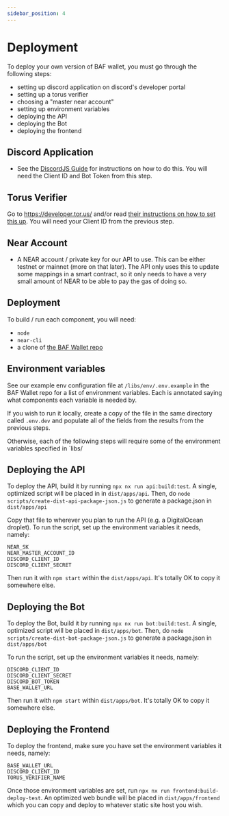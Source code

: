 ```yaml
---
sidebar_position: 4
---
```


# Deployment

To deploy your own version of BAF wallet, you must go through the following steps:
- setting up discord application on discord's developer portal
- setting up a torus verifier
- choosing a "master near account"
- setting up environment variables
- deploying the API
- deploying the Bot
- deploying the frontend

## Discord Application

- See the [DiscordJS Guide](https://discordjs.guide/preparations/setting-up-a-bot-application.html#creating-your-bot) for instructions on how to do this. You will need the Client ID and Bot Token from this step.

## Torus Verifier

Go to https://developer.tor.us/ and/or read [their instructions on how to set this up]( https://docs.tor.us/customauth/setting-up-verifiers/seting-up-verifiers). You will need your Client ID from the previous step.

## Near Account
- A NEAR account / private key for our API to use. This can be either testnet or mainnet (more on that later). The API only uses this to update some mappings in a smart contract, so it only needs to have a very small amount of NEAR to be able to pay the gas of doing so.

## Deployment

To build / run each component, you will need:

- `node`
- `near-cli`
- a clone of [the BAF Wallet repo](https://github.com/bafnetwork/baf-wallet-v3)

## Environment variables

See our example env configuration file at `/libs/env/.env.example` in the BAF Wallet repo for a list of environment variables. Each is annotated saying what components each variable is needed by. 

If you wish to run it locally, create a copy of the file in the same directory called `.env.dev` and populate all of the fields from the results from the previous steps.

Otherwise, each of the following steps will require some of the environment variables specified in `libs/

## Deploying the API

To deploy the API, build it by running `npx nx run api:build:test`. A single, optimized script will be placed in in `dist/apps/api`. Then, do `node scripts/create-dist-api-package-json.js` to generate a package.json in `dist/apps/api`

Copy that file to wherever you plan to run the API (e.g. a DigitalOcean droplet). To run the script, set up the environment variables it needs, namely:

```env
NEAR_SK
NEAR_MASTER_ACCOUNT_ID
DISCORD_CLIENT_ID
DISCORD_CLIENT_SECRET
```

Then run it with `npm start` within the `dist/apps/api`. It's totally OK to copy it somewhere else.


## Deploying the Bot

To deploy the Bot, build it by running `npx nx run bot:build:test`. A single, optimized script will be placed in `dist/apps/bot`. Then, do `node scripts/create-dist-bot-package-json.js` to generate a package.json in `dist/apps/bot`

To run the script, set up the environment variables it needs, namely:

```
DISCORD_CLIENT_ID
DISCORD_CLIENT_SECRET
DISCORD_BOT_TOKEN
BASE_WALLET_URL
```

Then run it with `npm start` within `dist/apps/bot`. It's totally OK to copy it somewhere else.


## Deploying the Frontend

To deploy the frontend, make sure you have set the environment variables it needs, namely:

```
BASE_WALLET_URL
DISCORD_CLIENT_ID
TORUS_VERIFIER_NAME
```

Once those environment variables are set, run `npx nx run frontend:build-deploy-test`. An optimized web bundle will be placed in `dist/apps/frontend` which you can copy and deploy to whatever static site host you wish.

